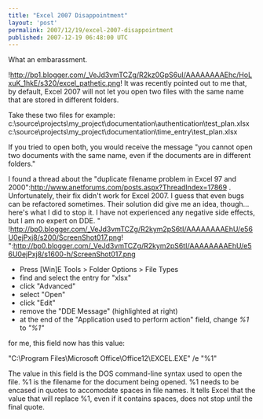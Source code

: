 ```yaml
---
title: "Excel 2007 Disappointment"
layout: 'post'
permalink: 2007/12/19/excel-2007-disappointment
published: 2007-12-19 06:48:00 UTC
---
```

What an embarassment.

!http://bp1.blogger.com/_VeJd3vmTCZg/R2kz0GpS6uI/AAAAAAAAEhc/HoLxuK_1hkE/s320/excel_pathetic.png! 
It was recently pointed out to me that, by default, Excel 2007 will not let you open two files with the same name that are stored in different folders.

Take these two files for example:
c:\source\projects\my_project\documentation\authentication\test_plan.xlsx
c:\source\projects\my_project\documentation\time_entry\test_plan.xlsx

If you tried to open both, you would receive the message &quot;you cannot open two documents with the same name, even if the documents are in different folders.&quot;

I found a thread about the &quot;duplicate filename problem in Excel 97 and 2000&quot;:http://www.anetforums.com/posts.aspx?ThreadIndex=17869 . Unfortunately, their fix didn't work for Excel 2007. I guess that even bugs can be refactored sometimes. Their solution did give me an idea, though... here's what I did to stop it. I have not experienced any negative side effects, but I am no expert on DDE. &quot; !http://bp0.blogger.com/_VeJd3vmTCZg/R2kym2pS6tI/AAAAAAAAEhU/e56U0ejPxj8/s200/ScreenShot017.png! &quot;:http://bp0.blogger.com/_VeJd3vmTCZg/R2kym2pS6tI/AAAAAAAAEhU/e56U0ejPxj8/s1600-h/ScreenShot017.png 

* Press [Win]E Tools &gt; Folder Options &gt; File Types
* find and select the entry for &quot;xlsx&quot;
* click &quot;Advanced&quot;
* select &quot;Open&quot;
* click &quot;Edit&quot;
* remove the &quot;DDE Message&quot; (highlighted at right)
* at the end of the &quot;Application used to perform action&quot; field, change
 *%1* to *&quot;%1&quot;* 

for me, this field now has this value:

&quot;C:\Program Files\Microsoft Office\Office12\EXCEL.EXE&quot; /e &quot;%1&quot;

The value in this field is the DOS command-line syntax used to open the file. %1 is the filename for the document being opened. %1 needs to be encased in quotes to accomodate spaces in file names. It tells Excel that the value that will replace %1, even if it contains spaces, does not stop until the final quote.
